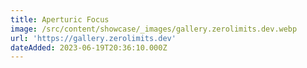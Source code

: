```yaml
---
title: Aperturic Focus
image: /src/content/showcase/_images/gallery.zerolimits.dev.webp
url: 'https://gallery.zerolimits.dev'
dateAdded: 2023-06-19T20:36:10.000Z
---
```


